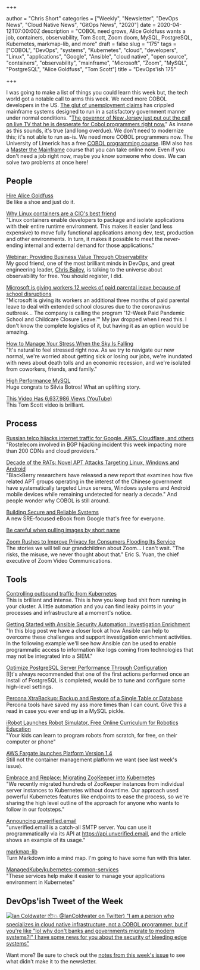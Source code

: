 +++

author = "Chris Short"
categories = ["Weekly", "Newsletter", "DevOps News", "Cloud Native News", "GitOps News", "2020"]
date = 2020-04-12T07:00:00Z
description = "COBOL need grows, Alice Goldfuss wants a job, containers, observability, Tom Scott, Zoom doom, MySQL, PostgreSQL, Kubernetes, markmap-lib, and more"
draft = false
slug = "175"
tags = ["COBOL", "DevOps", "systems", "Kubernetes", "cloud", "developers", "Linux", "applications", "Google", "Ansible", "cloud native", "open source", "containers", "observability", "mainframe", "Microsoft", "Zoom", "MySQL", "PostgreSQL", "Alice Goldfuss", "Tom Scott"]
title = "DevOps'ish 175"

+++

I was going to make a list of things you could learn this week but, the tech world got a notable call to arms this week. We need more COBOL developers in the US. [The glut of unemployment claims](https://thenewstack.io/u-s-unemployment-surge-highlights-dire-need-for-cobol-skills/) has crippled mainframe systems designed to run in a satisfactory government manner under normal conditions. "[The governor of New Jersey just put out the call on live TV that he is desperate for Cobol programmers right now.](https://twitter.com/manicode/status/1246497036389793792)" As insane as this sounds, it's true (and long overdue). We don't need to modernize this; it's not able to run as-is. We need more COBOL programmers now. The University of Limerick has a free [COBOL programming course](http://www.csis.ul.ie/cobol/course/Default.htm). IBM also has a [Master the Mainframe](https://www.ibm.com/it-infrastructure/z/education/master-the-mainframe) course that you can take online now. Even if you don't need a job right now, maybe you know someone who does. We can solve two problems at once here!

## People

[Hire Alice Goldfuss](https://blog.alicegoldfuss.com/hire-me/)  
Be like a shoe and just do it.

[Why Linux containers are a CIO's best friend](https://www.ciodive.com/news/linux-containers-kubernetes/575506/)  
"Linux containers enable developers to package and isolate applications with their entire runtime environment. This makes it easier (and less expensive) to move fully functional applications among dev, test, production and other environments. In turn, it makes it possible to meet the never-ending internal and external demand for those applications."

[Webinar: Providing Business Value Through Observability](https://terazo.com/providing-business-value-with-observability/)  
My good friend, one of the most brilliant minds in DevOps, and great engineering leader, [Chris Bailey](https://twitter.com/seebails), is talking to the universe about observability for free. You should register, I did.

[Microsoft is giving workers 12 weeks of paid parental leave because of school disruptions](https://www.cnn.com/2020/04/09/tech/microsoft-12-weeks-parental-leave/index.html)  
"Microsoft is giving its workers an additional three months of paid parental leave to deal with extended school closures due to the coronavirus outbreak... The company is calling the program '12-Week Paid Pandemic School and Childcare Closure Leave.'" My jaw dropped when I read this. I don't know the complete logistics of it, but having it as an option would be amazing.

[How to Manage Your Stress When the Sky Is Falling](https://hbr.org/2020/04/how-to-manage-your-stress-when-the-sky-is-falling)  
"It's natural to feel stressed right now. As we try to navigate our new normal, we're worried about getting sick or losing our jobs, we're inundated with news about death tolls and an economic recession, and we're isolated from coworkers, friends, and family."

[High Performance MySQL](https://blog.dbsmasher.com/2020/04/08/high-performance-mysql.html)  
Huge congrats to Silvia Botros! What an uplifting story.

[This Video Has 6,637,986 Views (YouTube)](https://www.youtube.com/watch?v=BxV14h0kFs0)  
This Tom Scott video is brilliant.

## Process

[Russian telco hijacks internet traffic for Google, AWS, Cloudflare, and others](https://www.zdnet.com/article/russian-telco-hijacks-internet-traffic-for-google-aws-cloudflare-and-others/)  
"Rostelecom involved in BGP hijacking incident this week impacting more than 200 CDNs and cloud providers."

[Decade of the RATs: Novel APT Attacks Targeting Linux, Windows and Android](https://blogs.blackberry.com/en/2020/04/decade-of-the-rats)  
"BlackBerry researchers have released a new report that examines how five related APT groups operating in the interest of the Chinese government have systematically targeted Linux servers, Windows systems and Android mobile devices while remaining undetected for nearly a decade." And people wonder why COBOL is still around.

[Building Secure and Reliable Systems](https://landing.google.com/sre/books/)  
A new SRE-focused eBook from Google that's free for everyone.

[Be careful when pulling images by short name](https://www.redhat.com/en/blog/be-careful-when-pulling-images-short-name)

[Zoom Rushes to Improve Privacy for Consumers Flooding Its Service](https://www.nytimes.com/2020/04/08/business/zoom-video-privacy-security-coronavirus.html)  
The stories we will tell our grandchildren about Zoom... I can't wait. "The risks, the misuse, we never thought about that." Eric S. Yuan, the chief executive of Zoom Video Communications.

## Tools

[Controlling outbound traffic from Kubernetes](https://monzo.com/blog/controlling-outbound-traffic-from-kubernetes)  
This is brilliant and intense. This is how you keep bad shit from running in your cluster. A little automation and you can find leaky points in your processes and infrastructure at a moment's notice.

[Getting Started with Ansible Security Automation: Investigation Enrichment](https://liquidat.wordpress.com/2020/04/09/getting-started-with-ansible-security-automation-investigation-enrichment/)  
"In this blog post we have a closer look at how Ansible can help to overcome these challenges and support investigation enrichment activities. In the following example we'll see how Ansible can be used to enable programmatic access to information like logs coming from technologies that may not be integrated into a SIEM."

[Optimize PostgreSQL Server Performance Through Configuration](https://info.crunchydata.com/blog/optimize-postgresql-server-performance)  
[I]t's always recommended that one of the first actions performed once an install of PostgreSQL is completed, would be to tune and configure some high-level settings.

[Percona XtraBackup: Backup and Restore of a Single Table or Database](https://www.percona.com/blog/2020/04/10/percona-xtrabackup-backup-and-restore-of-a-single-table-or-database/)  
Percona tools have saved my ass more times than I can count. Give this a read in case you ever end up in a MySQL pickle.

[iRobot Launches Robot Simulator, Free Online Curriculum for Robotics Education](https://spectrum.ieee.org/automaton/robotics/home-robots/irobot-launches-robot-simulator-free-online-curriculum-for-robotics-education)  
"Your kids can learn to program robots from scratch, for free, on their computer or phone"

[AWS Fargate launches Platform Version 1.4](https://aws.amazon.com/about-aws/whats-new/2020/04/aws-fargate-launches-platform-version-14/)  
Still not the container management platform we want (see last week's issue).

[Embrace and Replace: Migrating ZooKeeper into Kubernetes](https://product.hubspot.com/blog/zookeeper-to-kubernetes-migration)  
"We recently migrated hundreds of ZooKeeper instances from individual server instances to Kubernetes without downtime. Our approach used powerful Kubernetes features like endpoints to ease the process, so we're sharing the high level outline of the approach for anyone who wants to follow in our footsteps."

[Announcing unverified.email](https://kerestey.net/writing/2020-04-05-announcing-unverified-dot-email.html)  
"unverified.email is a catch-all SMTP server. You can use it programmatically via its API at https://api.unverified.email, and the article shows an example of its usage."

[markmap-lib](https://markmap.js.org/)  
Turn Markdown into a mind map. I'm going to have some fun with this later.

[ManagedKube/kubernetes-common-services](https://github.com/ManagedKube/kubernetes-common-services)  
"These services help make it easier to manage your applications environment in Kubernetes"

## DevOps'ish Tweet of the Week

[![Ian Coldwater 📦💥 @IanColdwater on Twitter) "I am a person who specializes in cloud native infrastructure, not a COBOL programmer, but if you're like "lol why don't banks and governments migrate to modern systems?!" I have some news for you about the security of bleeding edge systems"](/images/175-devopsish-tweet-of-the-week.webp)](https://twitter.com/IanColdwater/status/1246599504930975744)

Want more? Be sure to check out the [notes from this week's issue](https://devopsish.com/175/notes/) to see what didn't make it to the newsletter.
